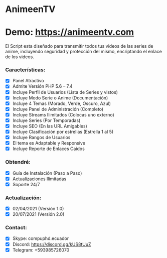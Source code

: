 # AnimeenTV
# Demo: https://animeentv.com

El Script esta diseñado para transmitir todos tus videos de las series de anime, incluyendo seguridad y protección del mismo, encriptando el enlace de los videos.

### Características:
- [X] Panel Atractivo
- [X] Admite Versión PHP 5.6 – 7.4
- [X] Incluye Perfil de Usuarios (Lista de Series y vistos)
- [X] Incluye Modo Serie o Anime (Documentación)
- [X] Incluye 4 Temas (Morado, Verde, Oscuro, Azul)
- [X] Incluye Panel de Administración (Completo)
- [X] Incluye Streams Ilimitados (Colocas uno externo)
- [X] Incluye Series (Por Temporadas)
- [X] Incluye SEO (En las URL Amigables)
- [X] Incluye Clasificación por estrellas (Estrella 1 al 5)
- [X] Incluye Rangos de Usuarios
- [X] El tema es Adaptable y Responsive
- [X] Incluye Reporte de Enlaces Caídos

### Obtendré:
- [X] Guía de Instalación (Paso a Paso)
- [X] Actualizaciones Ilimitadas
- [X] Soporte 24/7

### Actualización:
- [X] 02/04/2021 (Versión 1.0)
- [X] 20/07/2021 (Versión 2.0)

### Contact:
- [X] Skype: compuphd.ecuador
- [X] Discord: https://discord.gg/kUS8tUuZ
- [X] Telegram: +593985726070

